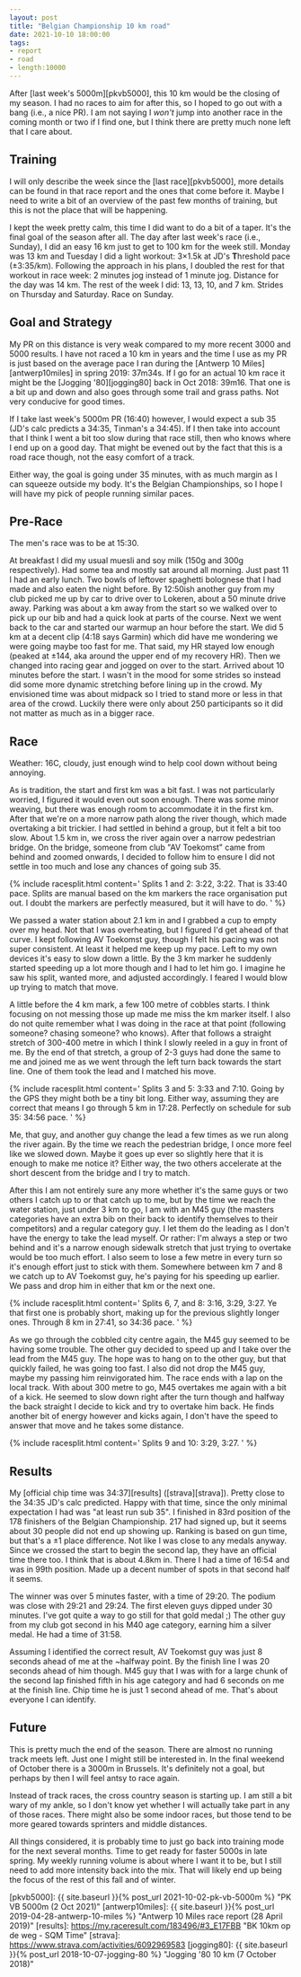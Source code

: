 ```yaml
---
layout: post
title: "Belgian Championship 10 km road"
date: 2021-10-10 18:00:00
tags:
- report
- road
- length:10000
---
```


After [last week's 5000m][pkvb5000], this 10 km would be the closing of my
season. I had no races to aim for after this, so I hoped to go out with a bang
(i.e., a nice PR). I am not saying I _won't_ jump into another race in the
coming month or two if I find one, but I think there are pretty much none left
that I care about.

## Training

I will only describe the week since the [last race][pkvb5000], more details can
be found in that race report and the ones that come before it. Maybe I need to
write a bit of an overview of the past few months of training, but this is not
the place that will be happening.

I kept the week pretty calm, this time I did want to do a bit of a taper. It's
the final goal of the season after all. The day after last week's race (i.e.,
Sunday), I did an easy 16 km just to get to 100 km for the week still. Monday
was 13 km and Tuesday I did a light workout: 3×1.5k at JD's **T**hreshold pace
(±3:35/km). Following the approach in his plans, I doubled the rest for that
workout in race week: 2 minutes jog instead of 1 minute jog. Distance for the
day was 14 km. The rest of the week I did: 13, 13, 10, and 7 km. Strides on
Thursday and Saturday. Race on Sunday.

## Goal and Strategy

My PR on this distance is very weak compared to my more recent 3000 and 5000
results. I have not raced a 10 km in years and the time I use as my PR is just
based on the average pace I ran during the [Antwerp 10 Miles][antwerp10miles]
in spring 2019: 37m34s. If I go for an actual 10 km race it might be the
[Jogging '80][jogging80] back in Oct 2018: 39m16. That one is a bit up and down
and also goes through some trail and grass paths. Not very conducive for good
times.

If I take last week's 5000m PR (16:40) however, I would expect a sub 35 (JD's
calc predicts a 34:35, Tinman's a 34:45). If I then take into account that I
think I went a bit too slow during that race still, then who knows where I end
up on a good day.  That might be evened out by the fact that this is a road
race though, not the easy comfort of a track.

Either way, the goal is going under 35 minutes, with as much margin as I can
squeeze outside my body. It's the Belgian Championships, so I hope I will have
my pick of people running similar paces.

## Pre-Race

The men's race was to be at 15:30.

At breakfast I did my usual muesli and soy milk (150g and 300g respectively).
Had some tea and mostly sat around all morning. Just past 11 I had an early
lunch. Two bowls of leftover spaghetti bolognese that I had made and also eaten
the night before. By 12:50ish another guy from my club picked me up by car to
drive over to Lokeren, about a 50 minute drive away. Parking was about a km
away from the start so we walked over to pick up our bib and had a quick look
at parts of the course.  Next we went back to the car and started our warmup an
hour before the start. We did 5 km at a decent clip (4:18 says Garmin) which
did have me wondering we were going maybe too fast for me. That said, my HR
stayed low enough (peaked at ±144, aka around the upper end of my recovery HR).
Then we changed into racing gear and jogged on over to the start. Arrived about
10 minutes before the start. I wasn't in the mood for some strides so instead
did some more dynamic stretching before lining up in the crowd. My envisioned
time was about midpack so I tried to stand more or less in that area of the
crowd.  Luckily there were only about 250 participants so it did not matter as
much as in a bigger race.

## Race

Weather: 16C, cloudy, just enough wind to help cool down without being
annoying.

As is tradition, the start and first km was a bit fast. I was not particularly
worried, I figured it would even out soon enough. There was some minor weaving,
but there was enough room to accommodate it in the first km. After that we're
on a more narrow path along the river though, which made overtaking a bit
trickier. I had settled in behind a group, but it felt a bit too slow. About
1.5 km in, we cross the river again over a narrow pedestrian bridge. On the
bridge, someone from club "AV Toekomst" came from behind and zoomed onwards, I
decided to follow him to ensure I did not settle in too much and lose any
chances of going sub 35.

{% include racesplit.html content='
Splits 1 and 2: 3:22, 3:22. That is 33:40 pace.
Splits are manual based on the km markers the race organisation put out. I
doubt the markers are perfectly measured, but it will have to do.
' %}

We passed a water station about 2.1 km in and I grabbed a cup to empty over my
head. Not that I was overheating, but I figured I'd get ahead of that curve. I
kept following AV Toekomst guy, though I felt his pacing was not super
consistent. At least it helped me keep up my pace. Left to my own devices
it's easy to slow down a little. By the 3 km marker he suddenly started
speeding up a lot more though and I had to let him go. I imagine he saw his
split, wanted more, and adjusted accordingly. I feared I would blow up trying
to match that move.

A little before the 4 km mark, a few 100 metre of cobbles starts. I think
focusing on not messing those up made me miss the km marker itself. I also do
not quite remember what I was doing in the race at that point (following
someone? chasing someone? who knows). After that follows a straight stretch of
300-400 metre in which I think I slowly reeled in a guy in front of me. By the
end of that stretch, a group of 2-3 guys had done the same to me and joined me
as we went through the left turn back towards the start line. One of them took
the lead and I matched his move.

{% include racesplit.html content='
Splits 3 and 5: 3:33 and 7:10. Going by the GPS they might both be a tiny bit long.
Either way, assuming they are correct that means I go through 5 km in 17:28.
Perfectly on schedule for sub 35: 34:56 pace.
' %}

Me, that guy, and another guy change the lead a few times as we run along the
river again. By the time we reach the pedestrian bridge, I once more feel like
we slowed down. Maybe it goes up ever so slightly here that it is enough to
make me notice it? Either way, the two others accelerate at the short descent
from the bridge and I try to match.

After this I am not entirely sure any more whether it's the same guys or two
others I catch up to or that catch up to me, but by the time we reach the water
station, just under 3 km to go, I am with an M45 guy (the masters categories
have an extra bib on their back to identify themselves to their competitors)
and a regular category guy. I let them do the leading as I don't have the
energy to take the lead myself. Or rather: I'm always a step or two behind and
it's a narrow enough sidewalk stretch that just trying to overtake would be too
much effort. I also seem to lose a few metre in every turn so it's enough
effort just to stick with them.  Somewhere between km 7 and 8 we catch up to AV
Toekomst guy, he's paying for his speeding up earlier. We pass and drop him in
either that km or the next one.

{% include racesplit.html content='
Splits 6, 7, and 8: 3:16, 3:29, 3:27.
Ye that first one is probably short, making up for the previous slightly longer ones.
Through 8 km in 27:41, so 34:36 pace.
' %}

As we go through the cobbled city centre again, the M45 guy seemed to be having
some trouble. The other guy decided to speed up and I take over the lead from
the M45 guy. The hope was to hang on to the other guy, but that quickly failed,
he was going too fast.  I also did not drop the M45 guy, maybe my passing him
reinvigorated him. The race ends with a lap on the local track.  With about 300
metre to go, M45 overtakes me again with a bit of a kick. He seemed to slow
down right after the turn though and halfway the back straight I decide to kick
and try to overtake him back. He finds another bit of energy however and kicks
again, I don't have the speed to answer that move and he takes some distance.

{% include racesplit.html content='
Splits 9 and 10: 3:29, 3:27.
' %}

## Results

My [official chip time was 34:37][results] ([strava][strava]). Pretty close to
the 34:35 JD's calc predicted.  Happy with that time, since the only minimal
expectation I had was "at least run sub 35". I finished in 83rd position of the
178 finishers of the Belgian Championship. 217 had signed up, but it seems
about 30 people did not end up showing up. Ranking is based on gun time, but
that's a ±1 place difference. Not like I was close to any medals anyway. Since
we crossed the start to begin the second lap, they have an official time there
too. I think that is about 4.8km in. There I had a time of 16:54 and was in
99th position. Made up a decent number of spots in that second half it seems.

The winner was over 5 minutes faster, with a time of 29:20. The podium was
close with 29:21 and 29:24. The first eleven guys dipped under 30 minutes. I've
got quite a way to go still for that gold medal ;) The other guy from my club
got second in his M40 age category, earning him a silver medal. He had a time
of 31:58.

Assuming I identified the correct result, AV Toekomst guy was just 8 seconds
ahead of me at the ~halfway point. By the finish line I was 20 seconds ahead of
him though. M45 guy that I was with for a large chunk of the second lap
finished fifth in his age category and had 6 seconds on me at the finish line.
Chip time he is just 1 second ahead of me. That's about everyone I can
identify.

## Future

This is pretty much the end of the season. There are almost no running track
meets left. Just one I might still be interested in. In the final weekend of
October there is a 3000m in Brussels. It's definitely not a goal, but perhaps
by then I will feel antsy to race again.

Instead of track races, the cross country season is starting up. I am still a
bit wary of my ankle, so I don't know yet whether I will actually take part in
any of those races. There might also be some indoor races, but those tend to be
more geared towards sprinters and middle distances.

All things considered, it is probably time to just go back into training mode
for the next several months. Time to get ready for faster 5000s in late spring.
My weekly running volume is about where I want it to be, but I still need to
add more intensity back into the mix. That will likely end up being the focus
of the rest of this fall and of winter.

[pkvb5000]: {{ site.baseurl }}{% post_url 2021-10-02-pk-vb-5000m %} "PK VB 5000m (2 Oct 2021)"
[antwerp10miles]: {{ site.baseurl }}{% post_url 2019-04-28-antwerp-10-miles %} "Antwerp 10 Miles race report (28 April 2019)"
[results]: https://my.raceresult.com/183496/#3_E17FBB "BK 10km op de weg - SQM Time"
[strava]: https://www.strava.com/activities/6092969583
[jogging80]: {{ site.baseurl }}{% post_url 2018-10-07-jogging-80 %} "Jogging '80 10 km (7 October 2018)"
